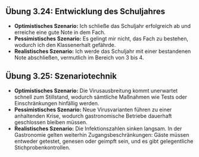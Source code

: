 ## Übung 3.24: Entwicklung des Schuljahres

- **Optimistisches Szenario:** Ich schließe das Schuljahr erfolgreich ab und erreiche eine gute Note in dem Fach.  
- **Pessimistisches Szenario:** Es gelingt mir nicht, das Fach zu bestehen, wodurch ich den Klassenerhalt gefährde.  
- **Realistisches Szenario:** Ich werde das Schuljahr mit einer bestandenen Note abschließen, vermutlich im Bereich von 3 bis 4.  

## Übung 3.25: Szenariotechnik

- **Optimistisches Szenario:** Die Virusausbreitung kommt unerwartet schnell zum Stillstand, wodurch sämtliche Maßnahmen wie Tests oder Einschränkungen hinfällig werden.  
- **Pessimistisches Szenario:** Neue Virusvarianten führen zu einer anhaltenden Krise, wodurch gastronomische Betriebe dauerhaft geschlossen bleiben müssen.  
- **Realistisches Szenario:** Die Infektionszahlen sinken langsam. In der Gastronomie gelten weiterhin Zugangsbeschränkungen: Gäste müssen entweder getestet, genesen oder geimpft sein, und es gibt gelegentliche Stichprobenkontrollen.  
